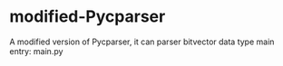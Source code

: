 # modified-Pycparser
A modified version of Pycparser, it can parser bitvector data type
main entry: main.py
